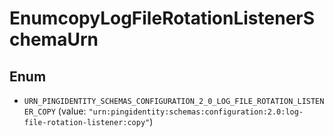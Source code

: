 

# EnumcopyLogFileRotationListenerSchemaUrn

## Enum


* `URN_PINGIDENTITY_SCHEMAS_CONFIGURATION_2_0_LOG_FILE_ROTATION_LISTENER_COPY` (value: `"urn:pingidentity:schemas:configuration:2.0:log-file-rotation-listener:copy"`)



